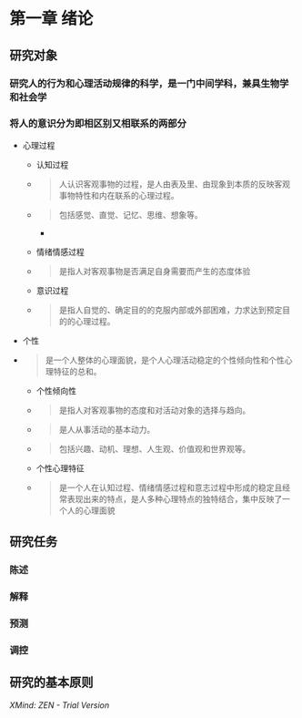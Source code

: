 # 第一章 绪论
## 研究对象
### 研究人的行为和心理活动规律的科学，是一门中间学科，兼具生物学和社会学
### 将人的意识分为即相区别又相联系的两部分
* 心理过程
    * 认知过程
     * > 人认识客观事物的过程，是人由表及里、由现象到本质的反映客观事物特性和内在联系的心理过程。
     * > 包括感觉、直觉、记忆、思维、想象等。

        * 
    * 情绪情感过程
     * > 是指人对客观事物是否满足自身需要而产生的态度体验

    * 意识过程
     * > 是指人自觉的、确定目的的克服内部或外部困难，力求达到预定目的的心理过程。

* 个性
* > 是一个人整体的心理面貌，是个人心理活动稳定的个性倾向性和个性心理特征的总和。

    * 个性倾向性
     * > 是指人对客观事物的态度和对活动对象的选择与趋向。
     * > 是人从事活动的基本动力。
     * > 包括兴趣、动机、理想、人生观、价值观和世界观等。

    * 个性心理特征
     * > 是一个人在认知过程、情绪情感过程和意志过程中形成的稳定且经常表现出来的特点，是人多种心理特点的独特结合，集中反映了一个人的心理面貌

## 研究任务
### 陈述
### 解释
### 预测
### 调控
## 研究的基本原则

*XMind: ZEN - Trial Version*